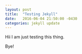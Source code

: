 ```yaml
---
layout: post
title:  "Testing Jekyll"
date:   2016-06-04 21:50:00 -0430
categories: jekyll update
---
```

Hii I am just testing this thing.

Bye!
